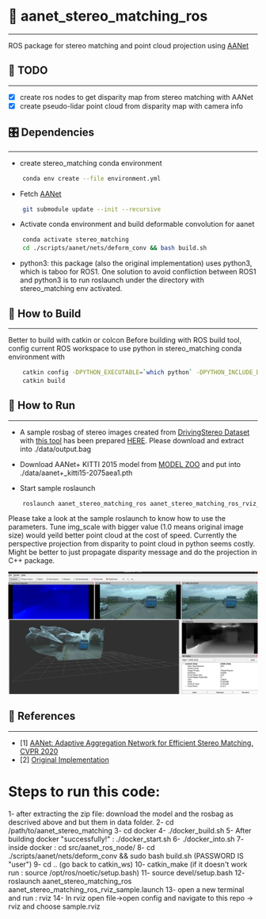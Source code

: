 # 📝 aanet_stereo_matching_ros #
***

ROS package for stereo matching and point cloud projection using [AANet](https://arxiv.org/abs/2004.09548)

## :tada: TODO
***

- [x] create ros nodes to get disparity map from stereo matching with AANet
- [x] create pseudo-lidar point cloud from disparity map with camera info

## 🎛  Dependencies
***

- create stereo_matching conda environment
```bash
    conda env create --file environment.yml
```

- Fetch [AANet](https://github.com/haofeixu/aanet)
```bash
    git submodule update --init --recursive
```

- Activate conda environment and build deformable convolution for aanet
```bash
    conda activate stereo_matching
    cd ./scripts/aanet/nets/deform_conv && bash build.sh
```

- python3: this package (also the original implementation) uses python3, which is taboo for ROS1. One solution to avoid confliction between ROS1 and python3 is to run roslaunch under the directory with stereo_matching env activated.

## 🔨 How to Build ##
***
Better to build with catkin or colcon
Before building with ROS build tool, config current ROS workspace to use python in stereo_matching conda environment with

```bash
    catkin config -DPYTHON_EXECUTABLE=`which python` -DPYTHON_INCLUDE_DIR=`python -c "from __future__ import print_function; from distutils.sysconfig import get_python_inc; print(get_python_inc())"` -DPYTHON_LIBRARY=`python -c "from __future__ import print_function; import distutils.sysconfig as sysconfig; print(sysconfig.get_config_var('LIBDIR') + '/' + sysconfig.get_config_var('LDLIBRARY'))"`
    catkin build
```

## :running: How to Run ##
***

- A sample rosbag of stereo images created from [DrivingStereo Dataset](https://drivingstereo-dataset.github.io/) with [this tool](https://github.com/xmba15/image_dataset_to_rosbag) has been prepared [HERE](https://drive.google.com/file/d/1MtEHVBYFhwIODbZDrk7tJ5AdOeW9r3UE/view?usp=sharing). Please download and extract into ./data/output.bag

- Download AANet+ KITTI 2015 model from [MODEL ZOO](https://github.com/haofeixu/aanet/blob/master/MODEL_ZOO.md) and put into ./data/aanet+_kitti15-2075aea1.pth

- Start sample roslaunch
```bash
    roslaunch aanet_stereo_matching_ros aanet_stereo_matching_ros_rviz_sample.launch
```

Please take a look at the sample roslaunch to know how to use the parameters.
Tune img_scale with bigger value (1.0 means original image size) would yeild better point cloud at the cost of speed. Currently the perspective projection from disparity to point cloud in python seems costly. Might be better to just propagate disparity message and do the projection in C++ package.

![aanet_sample](./docs/images/aanet_sample.png)

## :gem: References ##
***

- [1] [AANet: Adaptive Aggregation Network for Efficient Stereo Matching, CVPR 2020](https://arxiv.org/abs/2004.09548)
- [2] [Original Implementation](https://github.com/haofeixu/aanet)



# Steps to run this code:


1- after extracting the zip file: download the model and the rosbag as descrived above and but them in data folder.
2- cd /path/to/aanet_stereo_matching
3- cd docker
4- ./docker_build.sh
5- After building docker "successfully!" :  ./docker_start.sh
6- ./docker_into.sh
7- inside docker : cd src/aanet_ros_node/
8- cd ./scripts/aanet/nets/deform_conv && sudo bash build.sh               (PASSWORD IS "user")
9- cd .. (go back to catkin_ws)
10- catkin_make (if it doesn't work run : source /opt/ros/noetic/setup.bash)
11- source devel/setup.bash
12- roslaunch aanet_stereo_matching_ros aanet_stereo_matching_ros_rviz_sample.launch
13- open a new terminal and run : rviz 
14- In rviz open file->open config and navigate to this repo -> rviz and choose sample.rviz 